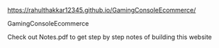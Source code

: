 https://rahulthakkar12345.github.io/GamingConsoleEcommerce/

GamingConsoleEcommerce


Check out Notes.pdf to get step by step notes of building this website

